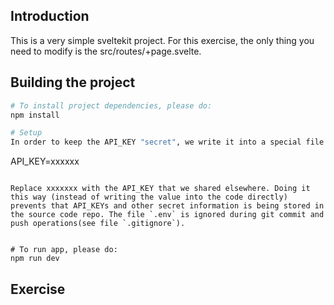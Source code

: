 ## Introduction

This is a very simple sveltekit project. For this exercise, the only thing you need to modify is the src/routes/+page.svelte. 

## Building the project

```bash
# To install project dependencies, please do:
npm install

# Setup
In order to keep the API_KEY "secret", we write it into a special file called `.env` in this folder. Create that file and put in the following:

```
API_KEY=xxxxxx
```

Replace xxxxxxx with the API_KEY that we shared elsewhere. Doing it this way (instead of writing the value into the code directly) prevents that API_KEYs and other secret information is being stored in the source code repo. The file `.env` is ignored during git commit and push operations(see file `.gitignore`).


# To run app, please do:
npm run dev
```

## Exercise